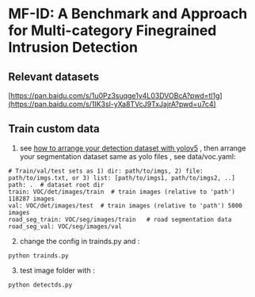 # MF-ID: A Benchmark and Approach for Multi-category Finegrained Intrusion Detection

## Relevant datasets
[https://pan.baidu.com/s/1u0Pz3suqge1y4L03DVOBcA?pwd=tl1g](https://pan.baidu.com/s/1IK3sl-yXa8TVcJ9TxJajrA?pwd=u7c4)

## Train custom data


1. see [how to arrange your detection dataset with yolov5](https://github.com/ultralytics/yolov5/wiki/Train-Custom-Data) , then arrange your segmentation dataset same as yolo files , see data/voc.yaml:

```
# Train/val/test sets as 1) dir: path/to/imgs, 2) file: path/to/imgs.txt, or 3) list: [path/to/imgs1, path/to/imgs2, ..]
path: .  # dataset root dir
train: VOC/det/images/train  # train images (relative to 'path') 118287 images
val: VOC/det/images/test  # train images (relative to 'path') 5000 images
road_seg_train: VOC/seg/images/train   # road segmentation data
road_seg_val: VOC/seg/images/val
```
   
2. change the config in trainds.py and :

```
python trainds.py 
```

3. test image folder with :

```
python detectds.py
```
